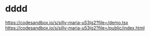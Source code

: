 # dddd

https://codesandbox.io/s/silly-maria-u53lg2?file=/demo.tsx
https://codesandbox.io/s/silly-maria-u53lg2?file=/public/index.html
